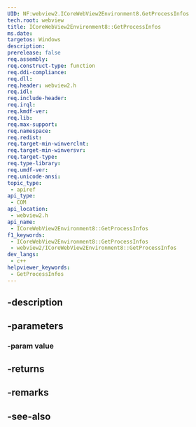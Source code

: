 ```yaml
---
UID: NF:webview2.ICoreWebView2Environment8.GetProcessInfos
tech.root: webview
title: ICoreWebView2Environment8::GetProcessInfos
ms.date: 
targetos: Windows
description: 
prerelease: false
req.assembly: 
req.construct-type: function
req.ddi-compliance: 
req.dll: 
req.header: webview2.h
req.idl: 
req.include-header: 
req.irql: 
req.kmdf-ver: 
req.lib: 
req.max-support: 
req.namespace: 
req.redist: 
req.target-min-winverclnt: 
req.target-min-winversvr: 
req.target-type: 
req.type-library: 
req.umdf-ver: 
req.unicode-ansi: 
topic_type:
 - apiref
api_type:
 - COM
api_location:
 - webview2.h
api_name:
 - ICoreWebView2Environment8::GetProcessInfos
f1_keywords:
 - ICoreWebView2Environment8::GetProcessInfos
 - webview2/ICoreWebView2Environment8::GetProcessInfos
dev_langs:
 - c++
helpviewer_keywords:
 - GetProcessInfos
---
```


## -description

## -parameters

### -param value

## -returns

## -remarks

## -see-also

